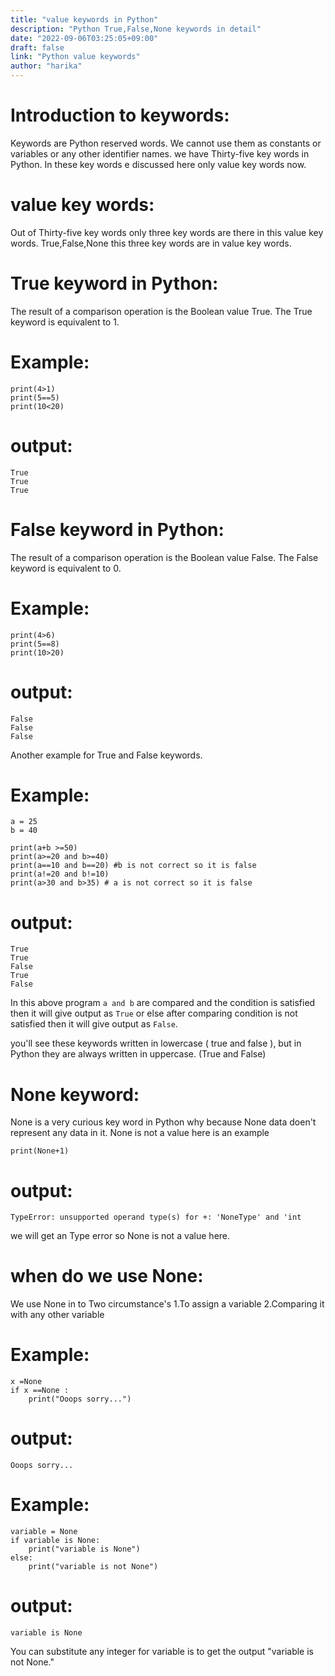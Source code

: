 ```yaml
---
title: "value keywords in Python"
description: "Python True,False,None keywords in detail"
date: "2022-09-06T03:25:05+09:00"
draft: false
link: "Python value keywords"
author: "harika"
---
```


# Introduction to keywords:
Keywords are Python reserved words.
We cannot use them as constants or variables or any other identifier names.
we have Thirty-five key words in Python.
In these key words e discussed here only value key words now.

# value key words:
Out of Thirty-five key words only three key words are there in this value key words.
True,False,None this three key words are in value key words.

# True keyword in Python:
The result of a comparison operation is the Boolean value True.
The True keyword is equivalent to 1. 

# Example:
```
print(4>1)
print(5==5)
print(10<20)
```
# output:
```
True
True
True
```
# False keyword in Python:
The result of a comparison operation is the Boolean value False.
The False keyword is equivalent to 0. 

# Example:
```
print(4>6)
print(5==8)
print(10>20)
```
# output:
```
False
False
False
```
Another example for True and False keywords.
# Example:
```
a = 25
b = 40

print(a+b >=50)
print(a>=20 and b>=40)
print(a==10 and b==20) #b is not correct so it is false
print(a!=20 and b!=10)
print(a>30 and b>35) # a is not correct so it is false
```
# output:
```
True
True
False
True
False
```
In this above program `a and b` are compared and the condition is satisfied then it will give output as `True` or else after comparing  condition is not satisfied then it will give output as `False`.

you'll see these keywords written in lowercase ( true and false ), but in Python they are always written in uppercase. (True and False)

# None keyword:
None is a very curious key word in Python why because None data doen't represent any data in it.
None is not a value here is an example
```
print(None+1)
```
# output:
```
TypeError: unsupported operand type(s) for +: 'NoneType' and 'int
```
we will get an Type error so None is not a value here.

# when do we use None:
We use None in to Two circumstance's
1.To assign a variable
2.Comparing it with any other variable

# Example:
```
x =None
if x ==None :
    print("Ooops sorry...")
```
# output:
```
Ooops sorry...
```
# Example:
```
variable = None
if variable is None:
    print("variable is None")
else:
    print("variable is not None")
```
# output:
```
variable is None
```
You can substitute any integer for variable is to get the output "variable is not None." 